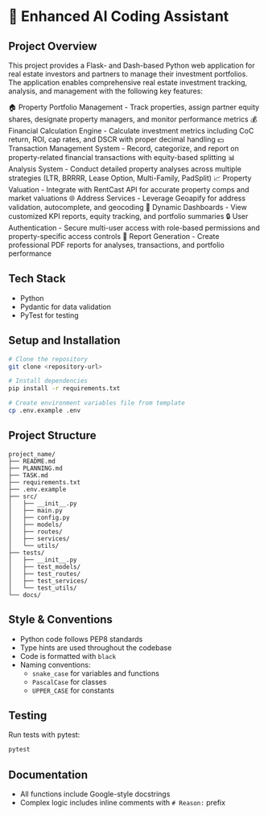 # 🧠 Enhanced AI Coding Assistant

## Project Overview
This project provides a Flask- and Dash-based Python web application for real estate investors and partners to manage their investment portfolios. The application enables comprehensive real estate investment tracking, analysis, and management with the following key features:

🏠 Property Portfolio Management - Track properties, assign partner equity shares, designate property managers, and monitor performance metrics
💰 Financial Calculation Engine - Calculate investment metrics including CoC return, ROI, cap rates, and DSCR with proper decimal handling
💵 Transaction Management System - Record, categorize, and report on property-related financial transactions with equity-based splitting
📊 Analysis System - Conduct detailed property analyses across multiple strategies (LTR, BRRRR, Lease Option, Multi-Family, PadSplit)
📈 Property Valuation - Integrate with RentCast API for accurate property comps and market valuations
🌐 Address Services - Leverage Geoapify for address validation, autocomplete, and geocoding
📱 Dynamic Dashboards - View customized KPI reports, equity tracking, and portfolio summaries
🔒 User Authentication - Secure multi-user access with role-based permissions and property-specific access controls
📄 Report Generation - Create professional PDF reports for analyses, transactions, and portfolio performance

## Tech Stack
- Python
- Pydantic for data validation
- PyTest for testing

## Setup and Installation

```bash
# Clone the repository
git clone <repository-url>

# Install dependencies
pip install -r requirements.txt

# Create environment variables file from template
cp .env.example .env
```

## Project Structure

```
project_name/
├── README.md
├── PLANNING.md
├── TASK.md
├── requirements.txt
├── .env.example
├── src/
│   ├── __init__.py
│   ├── main.py
│   ├── config.py
│   ├── models/
│   ├── routes/
│   ├── services/
│   └── utils/
├── tests/
│   ├── __init__.py
│   ├── test_models/
│   ├── test_routes/
│   ├── test_services/
│   └── test_utils/
└── docs/
```

## Style & Conventions
- Python code follows PEP8 standards
- Type hints are used throughout the codebase
- Code is formatted with `black`
- Naming conventions:
  - `snake_case` for variables and functions
  - `PascalCase` for classes
  - `UPPER_CASE` for constants

## Testing
Run tests with pytest:

```bash
pytest
```

## Documentation
- All functions include Google-style docstrings
- Complex logic includes inline comments with `# Reason:` prefix